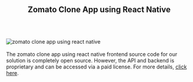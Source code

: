 <h2 style="text-align:center">Zomato Clone App using React Native</h2><br/><br/>

![zomato clone app using react native](https://admin.ninjascode.com/wp-content/uploads/2025/repoImages/Gray/Zomato%20Clone%20App%20using%20React%20Native.webp) <br/><br/>The zomato clone app using react native frontend source code for our solution is completely open source. However, the API and backend is proprietary and can be accessed via a paid license. For more details, <a href="https://enatega.com/?utm_source=github&utm_medium=repo&utm_campaign=gray-zomato-clone-app-using-react-native" target="_blank">click here</a>.
